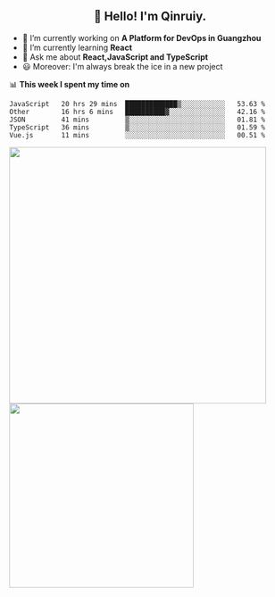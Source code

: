 <h2 align="center">👋 Hello! I'm Qinruiy.</h2>


- 🔭 I’m currently working on **A Platform for DevOps in Guangzhou**
- 🌱 I’m currently learning **React**
- 💬 Ask me about **React,JavaScript and TypeScript**
- 😃 Moreover: I'm always break the ice in a new project

📊 **This week I spent my time on**

<!--START_SECTION:waka-->
```text
JavaScript   20 hrs 29 mins  █████████████▒░░░░░░░░░░░   53.63 % 
Other        16 hrs 6 mins   ██████████▓░░░░░░░░░░░░░░   42.16 % 
JSON         41 mins         ▒░░░░░░░░░░░░░░░░░░░░░░░░   01.81 % 
TypeScript   36 mins         ▒░░░░░░░░░░░░░░░░░░░░░░░░   01.59 % 
Vue.js       11 mins         ░░░░░░░░░░░░░░░░░░░░░░░░░   00.51 % 
```
<!--END_SECTION:waka-->

<p>
<img align="left" width="460" src="https://github-readme-stats.vercel.app/api?username=Qinruiy&custom_title=Qrinruiy's Github Stats&theme=graywhite&hide_border=true"/> <img align="left" width="330" src="https://github-readme-stats.vercel.app/api/top-langs/?username=Qinruiy&layout=compact&theme=graywhite&hide_border=true"/>
</p>

